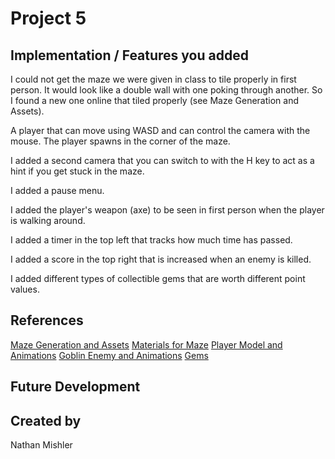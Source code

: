 # Project 5
## Implementation / Features you added
I could not get the maze we were given in class to tile properly in first person. It would look like a double wall with one poking through another. So I found a new one online that tiled properly (see Maze Generation and Assets).

A player that can move using WASD and can control the camera with the mouse. The player spawns in the corner of the maze.

I added a second camera that you can switch to with the H key to act as a hint if you get stuck in the maze.

I added a pause menu.

I added the player's weapon (axe) to be seen in first person when the player is walking around.

I added a timer in the top left that tracks how much time has passed.

I added a score in the top right that is increased when an enemy is killed.

I added different types of collectible gems that are worth different point values.

## References
[Maze Generation and Assets](https://assetstore.unity.com/packages/tools/modeling/maze-generator-38689)
[Materials for Maze](https://assetstore.unity.com/packages/2d/textures-materials/free-stylized-pbr-textures-pack-111778)
[Player Model and Animations](https://assetstore.unity.com/packages/3d/characters/minotaur1-196863)
[Goblin Enemy and Animations](https://assetstore.unity.com/packages/3d/environments/fantasy/goblin-cannon-145437)
[Gems](https://assetstore.unity.com/packages/3d/props/simple-gems-ultimate-animated-customizable-pack-73764)
## Future Development

## Created by
Nathan Mishler
